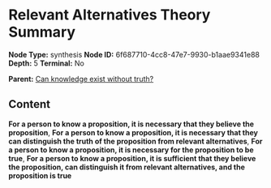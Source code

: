 # Relevant Alternatives Theory Summary

**Node Type:** synthesis
**Node ID:** 6f687710-4cc8-47e7-9930-b1aae9341e88
**Depth:** 5
**Terminal:** No

**Parent:** [Can knowledge exist without truth?](can-knowledge-exist-without-truth-antithesis-45fb4014-38d4-4ca5-9ccf-46f5d5f56654.md)

## Content

**For a person to know a proposition, it is necessary that they believe the proposition**, **For a person to know a proposition, it is necessary that they can distinguish the truth of the proposition from relevant alternatives**, **For a person to know a proposition, it is necessary for the proposition to be true**, **For a person to know a proposition, it is sufficient that they believe the proposition, can distinguish it from relevant alternatives, and the proposition is true**
